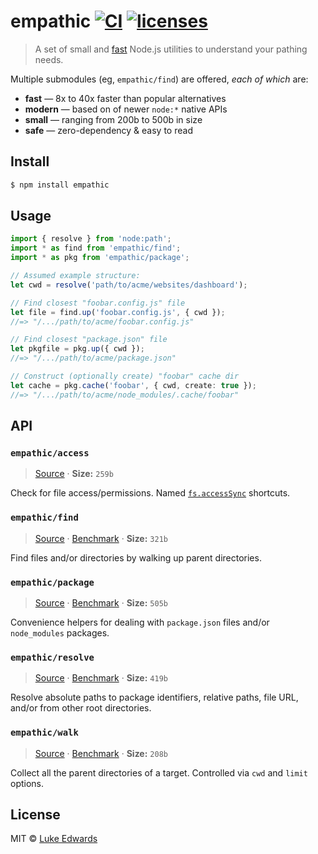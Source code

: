 # empathic [![CI](https://github.com/lukeed/empathic/workflows/CI/badge.svg)](https://github.com/lukeed/empathic/actions?query=workflow%3ACI) [![licenses](https://licenses.dev/b/npm/empathic)](https://licenses.dev/npm/empathic)

> A set of small and [fast](/benchmarks.md) Node.js utilities to understand your pathing needs.

Multiple submodules (eg, `empathic/find`) are offered, _each of which_ are:

* **fast** — 8x to 40x faster than popular alternatives
* **modern** — based on of newer `node:*` native APIs
* **small** — ranging from 200b to 500b in size
* **safe** — zero-dependency & easy to read

## Install

```sh
$ npm install empathic
```

## Usage

```ts
import { resolve } from 'node:path';
import * as find from 'empathic/find';
import * as pkg from 'empathic/package';

// Assumed example structure:
let cwd = resolve('path/to/acme/websites/dashboard');

// Find closest "foobar.config.js" file
let file = find.up('foobar.config.js', { cwd });
//=> "/.../path/to/acme/foobar.config.js"

// Find closest "package.json" file
let pkgfile = pkg.up({ cwd });
//=> "/.../path/to/acme/package.json"

// Construct (optionally create) "foobar" cache dir
let cache = pkg.cache('foobar', { cwd, create: true });
//=> "/.../path/to/acme/node_modules/.cache/foobar"
```

## API

### `empathic/access`

> [Source](/src/access.ts) · **Size:** `259b`

Check for file access/permissions. Named [`fs.accessSync`](https://nodejs.org/docs/latest/api/fs.html#fsaccesssyncpath-mode) shortcuts.

### `empathic/find`

> [Source](/main/src/find.ts) · [Benchmark](/benchmarks.md#find) · **Size:** `321b`

Find files and/or directories by walking up parent directories.

### `empathic/package`

> [Source](/src/package.ts) · [Benchmark](/benchmarks.md#package) · **Size:** `505b`

Convenience helpers for dealing with `package.json` files and/or `node_modules` packages.

### `empathic/resolve`

> [Source](/src/resolve.ts) · [Benchmark](/benchmarks.md#resolve) · **Size:** `419b`

Resolve absolute paths to package identifiers, relative paths, file URL, and/or from other root directories.

### `empathic/walk`

> [Source](/src/walk.ts) · [Benchmark](/benchmarks.md#walk) · **Size:** `208b`

Collect all the parent directories of a target. Controlled via `cwd` and `limit` options.


## License

MIT © [Luke Edwards](https://lukeed.com)
